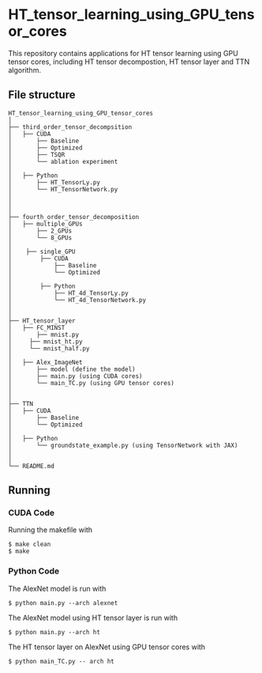 # HT_tensor_learning_using_GPU_tensor_cores
This repository contains applications for HT tensor learning using GPU tensor cores, including HT tensor decompostion, HT tensor layer and TTN algorithm. 

## File structure

```
HT_tensor_learning_using_GPU_tensor_cores
│ 
├── third_order_tensor_decompsition
│   ├── CUDA
│   	├── Baseline
│   	├── Optimized
│   	├── TSQR
│   	└── ablation experiment	
│
│   ├── Python
│   	├── HT_TensorLy.py
│   	└── HT_TensorNetwork.py
│ 
│ 
│ 
├── fourth_order_tensor_decomposition
│   ├── multiple_GPUs
│       ├── 2_GPUs      
│       └── 8_GPUs      
│       
│    ├── single_GPU
│        ├── CUDA 
│            ├── Baseline
│            └── Optimized
│ 
│        ├── Python
│            ├── HT_4d_TensorLy.py
│            └── HT_4d_TensorNetwork.py 
│ 
│ 
├── HT_tensor_layer 
│   ├── FC_MINST
│   	├── mnist.py
│     ├── mnist_ht.py 
│     └── mnist_half.py
│ 
│   ├── Alex_ImageNet
│       ├── model (define the model)
│       ├── main.py (using CUDA cores)
│       └── main_TC.py (using GPU tensor cores)
│
│
├── TTN
│   ├── CUDA
│       ├── Baseline
│       └── Optimized
│    
│   ├── Python
│       └── groundstate_example.py (using TensorNetwork with JAX)
│   
│   	
└── README.md
```


## Running

### CUDA Code
Running the makefile with
```
$ make clean
$ make
```
### Python Code
The AlexNet model is run with

```
$ python main.py --arch alexnet
```
The AlexNet model using HT tensor layer is run with
```
$ python main.py --arch ht
```
The HT tensor layer on AlexNet using GPU tensor cores with
```
$ python main_TC.py -- arch ht
```

